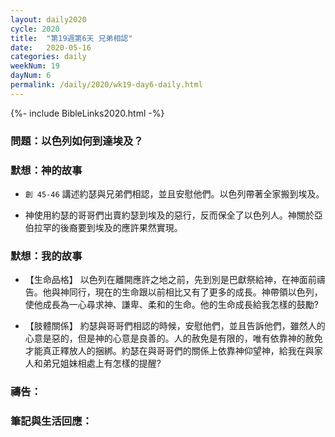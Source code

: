 ```yaml
---
layout: daily2020
cycle: 2020
title:  "第19週第6天 兄弟相認"
date:   2020-05-16
categories: daily
weekNum: 19
dayNum: 6
permalink: /daily/2020/wk19-day6-daily.html
---
```


{%- include BibleLinks2020.html -%}

### 問題：以色列如何到達埃及？

### 默想：神的故事
+ `創 45-46` 講述約瑟與兄弟們相認，並且安慰他們。以色列帶著全家搬到埃及。

+ 神使用約瑟的哥哥們出賣約瑟到埃及的惡行，反而保全了以色列人。神關於亞伯拉罕的後裔要到埃及的應許果然實現。

### 默想：我的故事
+ 【生命品格】 以色列在離開應許之地之前，先到別是巴獻祭給神，在神面前禱告。他與神同行，現在的生命跟以前相比又有了更多的成長。神帶領以色列，使他成長為一心尋求神、謙卑、柔和的生命。他的生命成長給我怎樣的鼓勵?

+ 【肢體關係】 約瑟與哥哥們相認的時候，安慰他們，並且告訴他們，雖然人的心意是惡的，但是神的心意是良善的。人的赦免是有限的，唯有依靠神的赦免才能真正釋放人的捆綁。約瑟在與哥哥們的關係上依靠神仰望神，給我在與家人和弟兄姐妹相處上有怎樣的提醒?

### 禱告：

### 筆記與生活回應：

